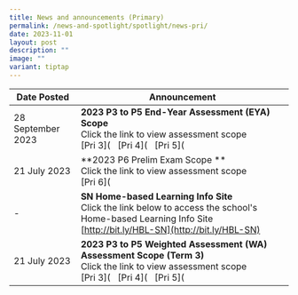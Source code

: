 ```yaml
---
title: News and announcements (Primary)
permalink: /news-and-spotlight/spotlight/news-pri/
date: 2023-11-01
layout: post
description: ""
image: ""
variant: tiptap
---
```

| Date Posted | Announcement |
| -------- | -------- | 
| 28 September 2023 | **2023 P3 to P5 End-Year Assessment (EYA) Scope** <br>Click the link to view assessment scope<br>[Pri 3]([](/files/PDF%20for%20announcements/Primary/2023%20p3%20eya%20scope.pdf) &nbsp; [Pri 4]([](/files/PDF%20for%20announcements/Primary/2023%20p4%20eya%20scope.pdf) &nbsp; [Pri 5]([](/files/PDF%20for%20announcements/Primary/2023%20p5%20eya%20scope.pdf) &nbsp;    |
| 21 July 2023 | **2023 P6 Prelim Exam Scope **<br>Click the link to view assessment scope<br>[Pri 6]([](/files/PDF%20for%20announcements/Primary/2023%20p6%20prelim%20scopes%20(final).pdf) |
| - | **SN Home-based Learning Info Site**<br>Click the link below to access the school's Home-based Learning Info Site [http://bit.ly/HBL-SN](http://bit.ly/HBL-SN)      |
| 21 July 2023 | **2023 P3 to P5 Weighted Assessment (WA) Assessment Scope (Term 3)**<br>Click the link to view assessment scope<br>[Pri 3]([](/files/PDF%20for%20announcements/Primary/(amended)%20t3%202023%20p3%20wa%20scopes%20(term%203).pdf) &nbsp; [Pri 4]([](/files/PDF%20for%20announcements/Primary/t3%202023%20p4%20wa%20scopes%20(term%203)%20(final).pdf) &nbsp; [Pri 5]([](/files/PDF%20for%20announcements/Primary/t3%202023%20p5%20wa%20scopes%20(term%203)(final).pdf) &nbsp;    |